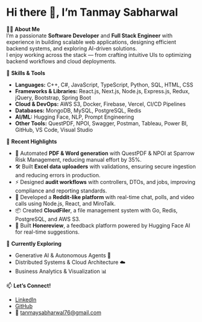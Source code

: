 # Hi there 👋, I’m Tanmay Sabharwal  

👨‍💻 **About Me**  
I’m a passionate **Software Developer** and **Full Stack Engineer** with experience in building scalable web applications, designing efficient backend systems, and exploring AI-driven solutions.  
I enjoy working across the stack — from crafting intuitive UIs to optimizing backend workflows and cloud deployments.  

🚀 **Skills & Tools**  
- **Languages:** C++, C#, JavaScript, TypeScript, Python, SQL, HTML, CSS  
- **Frameworks & Libraries:** React.js, Next.js, Node.js, Express.js, Redux, jQuery, Bootstrap, Spring Boot  
- **Cloud & DevOps:** AWS S3, Docker, Firebase, Vercel, CI/CD Pipelines  
- **Databases:** MongoDB, MySQL, PostgreSQL, Redis  
- **AI/ML:** Hugging Face, NLP, Prompt Engineering  
- **Other Tools:** QuestPDF, NPOI, Swagger, Postman, Tableau, Power BI, GitHub, VS Code, Visual Studio  

📌 **Recent Highlights**  
- 🧾 Automated **PDF & Word generation** with QuestPDF & NPOI at Sparrow Risk Management, reducing manual effort by 35%.  
- 🛠 Built **Excel data uploaders** with validations, ensuring secure ingestion and reducing errors in production.  
- ⚡ Designed **audit workflows** with controllers, DTOs, and jobs, improving compliance and reporting standards.  
- 💬 Developed a **Reddit-like platform** with real-time chat, polls, and video calls using Node.js, React, and MiroTalk.  
- 📦 Created **CloudFiler**, a file management system with Go, Redis, PostgreSQL, and AWS S3.  
- 🤖 Built **Honereview**, a feedback platform powered by Hugging Face AI for real-time suggestions.  

🧠 **Currently Exploring**  
- Generative AI & Autonomous Agents 🤖  
- Distributed Systems & Cloud Architecture ☁️  
- Business Analytics & Visualization 📊  

📫 **Let’s Connect!**  
- [LinkedIn](https://www.linkedin.com/in/tanmay-sabharwal/)  
- [GitHub](https://github.com/Tanmay410)  
- 📧 tanmaysabharwal76@gmail.com  
